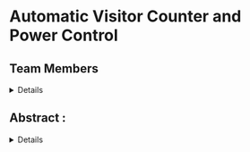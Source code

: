 # Automatic Visitor Counter and Power Control

## Team Members 
<details>
  
  * 221CS115, Banothu Hemanth, <hemanthbanoth.221cs115@nitk.edu.in>, 9502913985
  *  221CS124,Gollapalli Harshitha,<gollapalliharshitha.221cs124@nitk.edu.in>,9353454854
  * 221CS131,Kethavath Muni, <kethavathmuni.221cs131@nitk.edu.in>,7780781457
</details>

## Abstract :

<details>

# Automatic Visitor Counter & Power Control

## 1. Abstract

### Motivation  
The rising demand for energy efficiency has accelerated the adoption of smart automation in residential, commercial, and institutional spaces. While ensuring occupant comfort is essential, uncontrolled energy usage leads to higher costs and environmental impact. By regulating power consumption based on real-time occupancy, this project delivers a sustainable and practical solution that balances comfort with resource optimization.

### Problem Statement  
Large-capacity spaces face two persistent challenges:  
1. *Inefficient energy utilization* – Appliances often remain active even when rooms are underutilized or vacant, causing significant power wastage.  
2. *Lack of occupancy awareness* – Without accurate monitoring, management cannot prevent overcrowding or optimize resource allocation.  

### Proposed Solution  
The system addresses these issues by:  
- Automatically counting visitors.  
- Adjusting appliance usage according to occupancy.  
- Enforcing capacity restrictions for safety.  

---

## 2. Features
- *Automatic Visitor Counting* – Infrared/ultrasonic sensors track entry and exit sequences, with a microcontroller maintaining a live occupancy count.  
- *LED Occupancy Display* – A bar-graph LED indicator provides a clear visual of how filled the room is, with all LEDs illuminated at full capacity.  
- *Proportional Power Control* – Appliances such as lights, fans, and AC units operate at scaled intensities: reduced power for partial occupancy and maximum output for full occupancy.  
- *Capacity Restriction & Alert* – When the limit is reached, entry is blocked and an alert (buzzer or LED) signals “Room Full.”  

---
</details>
